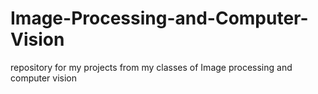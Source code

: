 # Image-Processing-and-Computer-Vision
repository for my projects from my classes of Image processing and computer vision

